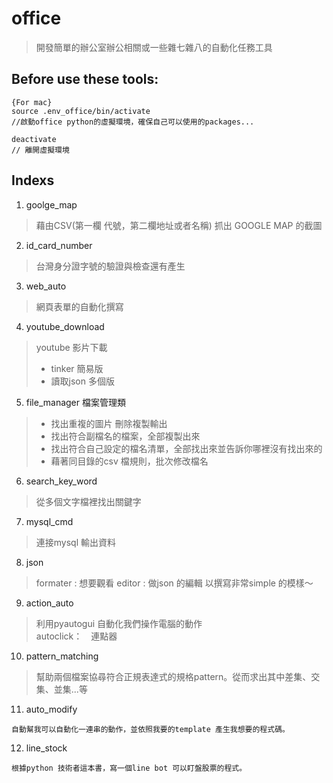 # office
> 開發簡單的辦公室辦公相關或一些雜七雜八的自動化任務工具

## Before use these tools:
```
{For mac}
source .env_office/bin/activate
//啟動office python的虛擬環境，確保自己可以使用的packages...

deactivate
// 離開虛擬環境
```

## Indexs
1. goolge_map 
> 藉由CSV(第一欄 代號，第二欄地址或者名稱) 抓出 GOOGLE MAP 的截圖

2. id_card_number 
> 台灣身分證字號的驗證與檢查還有產生

3. web_auto 
> 網頁表單的自動化撰寫

4. youtube_download 
> youtube 影片下載
>   - tinker 簡易版 
>   - 讀取json 多個版

5. file_manager 檔案管理類 
>   - 找出重複的圖片 刪除複製輸出
>   - 找出符合副檔名的檔案，全部複製出來
>   - 找出符合自己設定的檔名清單，全部找出來並告訴你哪裡沒有找出來的
>   - 藉著同目錄的csv 檔規則，批次修改檔名

6. search_key_word 
> 從多個文字檔裡找出關鍵字

7. mysql_cmd 
> 連接mysql 輸出資料

8. json 
> formater : 想要觀看
> editor : 做json 的編輯
> 以撰寫非常simple 的模樣～

9. action_auto
> 利用pyautogui 自動化我們操作電腦的動作
> <br/>autoclick：　連點器

10. pattern_matching
> 幫助兩個檔案協尋符合正規表達式的規格pattern。從而求出其中差集、交集、並集...等

11. auto_modify
```
自動幫我可以自動化一連串的動作，並依照我要的template 產生我想要的程式碼。
```

12. line_stock
```
根據python 技術者這本書，寫一個line bot 可以盯盤股票的程式。
```